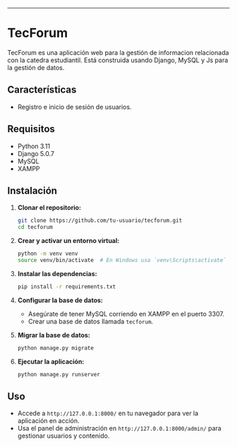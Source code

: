 ---

# TecForum

TecForum es una aplicación web para la gestión de informacion relacionada con la catedra estudiantil. Está construida usando Django, MySQL y Js para la gestión de datos.

## Características

- Registro e inicio de sesión de usuarios.

## Requisitos

- Python 3.11
- Django 5.0.7
- MySQL
- XAMPP

## Instalación

1. **Clonar el repositorio:**

    ```bash
    git clone https://github.com/tu-usuario/tecforum.git
    cd tecforum
    ```

2. **Crear y activar un entorno virtual:**

    ```bash
    python -m venv venv
    source venv/bin/activate  # En Windows usa `venv\Scripts\activate`
    ```

3. **Instalar las dependencias:**

    ```bash
    pip install -r requirements.txt
    ```

4. **Configurar la base de datos:**

    - Asegúrate de tener MySQL corriendo en XAMPP en el puerto 3307.
    - Crear una base de datos llamada `tecforum`.

5. **Migrar la base de datos:**

    ```bash
    python manage.py migrate
    ```

8. **Ejecutar la aplicación:**

    ```bash
    python manage.py runserver
    ```

## Uso

- Accede a `http://127.0.0.1:8000/` en tu navegador para ver la aplicación en acción.
- Usa el panel de administración en `http://127.0.0.1:8000/admin/` para gestionar usuarios y contenido.

